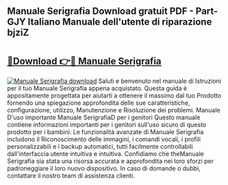 ## Manuale Serigrafia Download gratuit PDF - Part-GJY Italiano Manuale dell'utente di riparazione bjziZ

# <h2><a href="http://df94fq8.blite.top/?on=Manuale+Serigrafia">🔗Download 👉🔴 Manuale Serigrafia</a></h2>

[![Manuale Serigrafia download](https://i.imgur.com/lujVjoI.png)](http://df94fq8.blite.top/?on=Manuale+Serigrafia)
Saluti e benvenuto nel manuale di Istruzioni per il tuo Manuale Serigrafia appena acquistato. Questa guida è appositamente progettata per aiutarti a ottenere il massimo dal tuo Prodotto fornendo una spiegazione approfondita delle sue caratteristiche, configurazione, utilizzo, Manutenzione e Risoluzione dei problemi. Manuale D'uso importante Manuale SerigrafiaD per i genitori Questo manuale contiene informazioni importanti per i genitori sull'uso sicuro di questo prodotto per i bambini. Le funzionalità avanzate di Manuale Serigrafia includono il Riconoscimento delle immagini, i comandi vocali, i profili personalizzabili e i backup automatici, tutti facilmente controllabili dall'interfaccia utente intuitiva e intuitiva. Confidiamo che theManuale Serigrafia sia stata una risorsa accurata e approfondita nei loro sforzi per padroneggiare il loro nuovo dispositivo. In caso di domande o dubbi, contattare il nostro team di assistenza clienti.
